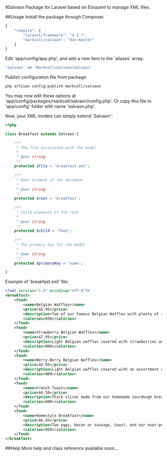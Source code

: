#Salvaon
Package for Laravel based on Eloquent to manage XML files.

##Usage
Install the package through Composer.

```js
{
    "require": {
        "laravel/framework": "4.2.*",
        "markcell/salvaon": "dev-master"
    }
}
```


Edit 'app/config/app.php', and add a new item to the 'aliases' array:

```php
'Salvaon' => 'Markcell\Salvaon\Salvaon'
```


Publish configuration file from package:

```bash
php artisan config:publish markcell/salvaon
```

You may now edit these options at 'app/config/packages/markcell/salvaon/config.php'. Or copy this file to 'app/config' folder with name 'salvaon.php'.


Now, your XML models can simply extend 'Salvaon':

```php
<?php

class Breakfast extends Salvaon {

    /**
     * The file associated with the model
     *
     * @var string
     */
    protected $file = 'breakfast.xml';
   
    /**
     * Root element of the document
     *  
     * @var string
     */
    protected $root = 'breakfast';  
 
    /**
     * Child elements of the root
     * 
     * @var string 
     */
    protected $child = 'food';     
 
    /**
     * The primary key for the model
     *
     * @var string
     */
    protected $primaryKey = 'name';

}


```
Example of 'breakfast.xml' file:

```xml
<?xml version="1.0" encoding="UTF-8"?>
<breakfast>
    <food>
        <name>Belgian Waffles</name>
        <price>$5.95</price>
        <description>Two of our famous Belgian Waffles with plenty of real maple syrup</description>
        <calories>650</calories>
    </food>
    <food>
        <name>Strawberry Belgian Waffles</name>
        <price>$7.95</price>
        <description>Light Belgian waffles covered with strawberries and whipped cream</description>
        <calories>900</calories>
    </food>
    <food>
        <name>Berry-Berry Belgian Waffles</name>
        <price>$8.95</price>
        <description>Light Belgian waffles covered with an assortment of fresh berries and whipped cream</description>
        <calories>900</calories>
    </food>
    <food>
        <name>French Toast</name>
        <price>$4.50</price>
        <description>Thick slices made from our homemade sourdough bread</description>
        <calories>600</calories>
    </food>
    <food>
        <name>Homestyle Breakfast</name>
        <price>$6.95</price>
        <description>Two eggs, bacon or sausage, toast, and our ever-popular hash browns</description>
        <calories>950</calories>
    </food>
</breakfast>


```
##Help
More help and class reference available soon...